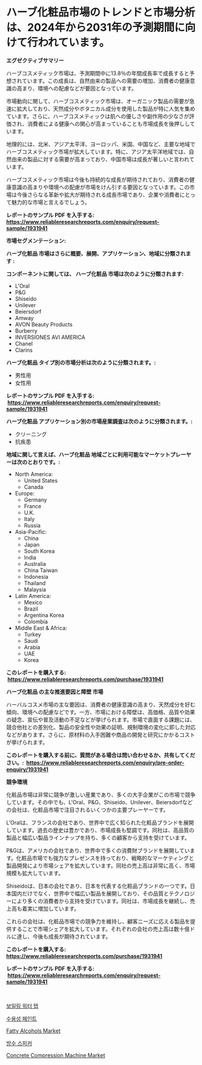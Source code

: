 <p><h1>ハーブ化粧品市場のトレンドと市場分析は、2024年から2031年の予測期間に向けて行われています。</h1></p><p><strong>エグゼクティブサマリー</strong></p>
<p><p>ハーブコスメティック市場は、予測期間中に13.8％の年間成長率で成長すると予想されています。この成長は、自然由来の製品への需要の増加、消費者の健康意識の高まり、環境への配慮などが要因となっています。</p><p>市場動向に関して、ハーブコスメティック市場は、オーガニック製品の需要が急速に拡大しており、天然成分やボタニカル成分を使用した製品が特に人気を集めています。さらに、ハーブコスメティックは肌への優しさや副作用の少なさが評価され、消費者による健康への関心が高まっていることも市場成長を後押ししています。</p><p>地理的には、北米、アジア太平洋、ヨーロッパ、米国、中国など、主要な地域でハーブコスメティック市場が拡大しています。特に、アジア太平洋地域では、自然由来の製品に対する需要が高まっており、中国市場は成長が著しいと言われています。</p><p>ハーブコスメティック市場は今後も持続的な成長が期待されており、消費者の健康意識の高まりや環境への配慮が市場をけん引する要因となっています。この市場は今後さらなる革新や拡大が期待される成長市場であり、企業や消費者にとって魅力的な市場と言えるでしょう。</p></p>
<p><strong>レポートのサンプル PDF を入手する: <a href="https://www.reliableresearchreports.com/enquiry/request-sample/1931941">https://www.reliableresearchreports.com/enquiry/request-sample/1931941</a></strong></p>
<p><strong>市場セグメンテーション:</strong></p>
<p><strong> ハーブ化粧品 市場はさらに概要、展開、アプリケーション、地域に分類されます :</strong></p>
<p><strong>コンポーネントに関しては、 ハーブ化粧品 市場は次のように分類されます: &nbsp;</strong></p>
<p><ul><li>L'Oral</li><li>P&G</li><li>Shiseido</li><li>Unilever</li><li>Beiersdorf</li><li>Amway</li><li>AVON Beauty Products</li><li>Burberry</li><li>INVERSIONES AVI AMERICA</li><li>Chanel</li><li>Clarins</li></ul></p>
<p><strong> ハーブ化粧品 タイプ別の市場分析は次のように分類されます。:</strong></p>
<p><ul><li>男性用</li><li>女性用</li></ul></p>
<p><strong>レポートのサンプル PDF を入手する: &nbsp;<a href="https://www.reliableresearchreports.com/enquiry/request-sample/1931941">https://www.reliableresearchreports.com/enquiry/request-sample/1931941</a></strong></p>
<p><strong> ハーブ化粧品 アプリケーション別の市場産業調査は次のように分類されます。:</strong></p>
<p><ul><li>クリーニング</li><li>抗疾患</li></ul></p>
<p><strong>地域に関して言えば、ハーブ化粧品 地域ごとに利用可能なマーケットプレーヤーは次のとおりです。:</strong></p>
<p><ul>
    <li>
        North America:
        <ul>
            <li>United States</li>
            <li>Canada</li>
        </ul>
    </li>
    <li>
        Europe:
        <ul>
            <li>Germany</li>
            <li>France</li>
            <li>U.K.</li>
            <li>Italy</li>
            <li>Russia</li>
        </ul>
    </li>
    <li>
        Asia-Pacific:
        <ul>
            <li>China</li>
            <li>Japan</li>
            <li>South Korea</li>
            <li>India</li>
            <li>Australia</li>
            <li>China Taiwan</li>
            <li>Indonesia</li>
            <li>Thailand</li>
            <li>Malaysia</li>
        </ul>
    </li>
    <li>
        Latin America:
        <ul>
            <li>Mexico</li>
            <li>Brazil</li>
            <li>Argentina Korea</li>
            <li>Colombia</li>
        </ul>
    </li>
    <li>
        Middle East & Africa:
        <ul>
            <li>Turkey</li>
            <li>Saudi</li>
            <li>Arabia</li>
            <li>UAE</li>
            <li>Korea</li>
        </ul>
    </li>
    </ul></p>
<p><strong>このレポートを購入する: &nbsp;<a href="https://www.reliableresearchreports.com/purchase/1931941">https://www.reliableresearchreports.com/purchase/1931941</a></strong></p>
<p><strong>ハーブ化粧品 の主な推進要因と障壁 市場</strong></p>
<p><p>ハーバルコスメ市場の主な要因は、消費者の健康意識の高まり、天然成分を好む傾向、環境への配慮などです。一方、市場における障壁は、高価格、品質や効果の疑念、宣伝や普及活動の不足などが挙げられます。市場で直面する課題には、競合他社との差別化、製品の安全性や効果の証明、規制環境の変化に即した対応などがあります。さらに、原材料の入手困難や商品の開発と研究にかかるコストが挙げられます。</p></p>
<p><strong>このレポートを購入する前に、質問がある場合は問い合わせるか、共有してください。:&nbsp; <a href="https://www.reliableresearchreports.com/enquiry/pre-order-enquiry/1931941">https://www.reliableresearchreports.com/enquiry/pre-order-enquiry/1931941</a></strong></p>
<p><strong>競争環境</strong></p>
<p><p>化粧品市場は非常に競争が激しい産業であり、多くの大手企業がこの市場で競争しています。その中でも、L'Oral、P&G、Shiseido、Unilever、Beiersdorfなどの会社は、化粧品市場で注目されるいくつかの主要プレーヤーです。</p><p>L'Oralは、フランスの会社であり、世界中で広く知られた化粧品ブランドを展開しています。過去の歴史は豊かであり、市場成長も堅調です。同社は、高品質の製品と幅広い製品ラインナップを持ち、多くの顧客から支持を受けています。</p><p>P&Gは、アメリカの会社であり、世界中で多くの消費財ブランドを展開しています。化粧品市場でも強力なプレゼンスを持っており、戦略的なマーケティングと製品開発により市場シェアを拡大しています。同社の売上高は非常に高く、市場規模も拡大しています。</p><p>Shiseidoは、日本の会社であり、日本を代表する化粧品ブランドの一つです。日本国内だけでなく、世界中で幅広い製品を展開しており、その品質とテクノロジーにより多くの消費者から支持を受けています。同社は、市場成長を継続し、売上高も着実に増加しています。</p><p>これらの会社は、化粧品市場での競争力を維持し、顧客ニーズに応える製品を提供することで市場シェアを拡大しています。それぞれの会社の売上高は数十億ドルに達し、今後も成長が期待されています。</p></p>
<p><strong>このレポートを購入する: &nbsp; <a href="https://www.reliableresearchreports.com/purchase/1931941">https://www.reliableresearchreports.com/purchase/1931941</a></strong></p>
<p><strong>レポートのサンプル PDF を入手する: &nbsp;<a href="https://www.reliableresearchreports.com/enquiry/request-sample/1931941">https://www.reliableresearchreports.com/enquiry/request-sample/1931941</a></strong><strong></strong></p>
<p>&nbsp;</p>
<p><p><a href="https://medium.com/@hermanokutneva7878567/%EB%81%93%EB%8A%94-%EB%AC%BC-%EC%88%98%EB%8F%84%EC%8B%9C%EC%9E%A5-%EC%A0%84%EB%A7%9D-%EC%82%B0%EC%97%85-%EA%B0%9C%EC%9A%94-%EB%B0%8F-%EC%98%88%EC%B8%A1-2024%EB%85%84%EB%B6%80%ED%84%B0-2031%EB%85%84%EA%B9%8C%EC%A7%80-f4bea447953d">보일링 워터 탭</a></p><p><a href="https://github.com/Penelolack456456/Market-Research-Report-List-1/blob/main/531788210813.md">수용성 페인트</a></p><p><a href="https://eight-handstand-8fb.notion.site/Fatty-Alcohols-Market-Challenges-Opportunities-and-Growth-Drivers-and-Major-Market-Players-foreca-c83bc151fcd64bc1b10737fd843d2195">Fatty Alcohols Market</a></p><p><a href="https://github.com/vsr06p4p49/Market-Research-Report-List-1/blob/main/311507810812.md">방수 스피커</a></p><p><a href="https://view.publitas.com/reportprime-1/concrete-compression-machine-market-offer-valuable-insights-into-market-size-market-share-market-trends-and-projections-spanning-from-2024-to-2031/">Concrete Compression Machine Market</a></p></p>